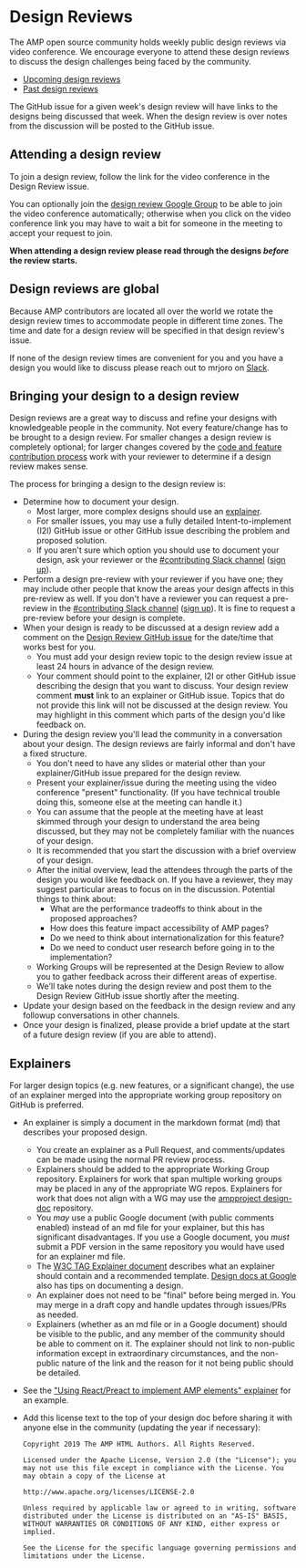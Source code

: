 # Design Reviews

The AMP open source community holds weekly public design reviews via video conference. We encourage everyone to attend these design reviews to discuss the design challenges being faced by the community.

-   [Upcoming design reviews](https://github.com/ampproject/amphtml/labels/Type%3A%20Design%20Review)
-   [Past design reviews](https://github.com/ampproject/amphtml/issues?q=label%3A%22Type%3A+Design+Review%22+is%3Aclosed)

The GitHub issue for a given week's design review will have links to the designs being discussed that week. When the design review is over notes from the discussion will be posted to the GitHub issue.

## Attending a design review

To join a design review, follow the link for the video conference in the Design Review issue.

You can optionally join the [design review Google Group](https://groups.google.com/a/ampproject.org/forum/#!forum/amp-design-review) to be able to join the video conference automatically; otherwise when you click on the video conference link you may have to wait a bit for someone in the meeting to accept your request to join.

**When attending a design review please read through the designs _before_ the review starts.**

## Design reviews are global

Because AMP contributors are located all over the world we rotate the design review times to accommodate people in different time zones. The time and date for a design review will be specified in that design review's issue.

If none of the design review times are convenient for you and you have a design you would like to discuss please reach out to mrjoro on [Slack](https://github.com/ampproject/amphtml/blob/master/CONTRIBUTING.md#discussion-channels).

## Bringing your design to a design review

Design reviews are a great way to discuss and refine your designs with knowledgeable people in the community. Not every feature/change has to be brought to a design review. For smaller changes a design review is completely optional; for larger changes covered by the [code and feature contribution process](https://github.com/ampproject/amphtml/blob/master/contributing/contributing-code.md) work with your reviewer to determine if a design review makes sense.

The process for bringing a design to the design review is:

-   Determine how to document your design.
    -   Most larger, more complex designs should use an [explainer](#explainers).
    -   For smaller issues, you may use a fully detailed Intent-to-implement (I2I) GitHub issue or other GitHub issue describing the problem and proposed solution.
    -   If you aren't sure which option you should use to document your design, ask your reviewer or the [#contributing Slack channel](https://amphtml.slack.com/messages/contributing/) ([sign up](https://bit.ly/amp-slack-signup)).
-   Perform a design pre-review with your reviewer if you have one; they may include other people that know the areas your design affects in this pre-review as well. If you don't have a reviewer you can request a pre-review in the [#contributing Slack channel](https://amphtml.slack.com/messages/contributing) ([sign up](https://bit.ly/amp-slack-signup)). It is fine to request a pre-review before your design is complete.
-   When your design is ready to be discussed at a design review add a comment on the [Design Review GitHub issue](https://github.com/ampproject/amphtml/labels/Type%3A%20Design%20Review) for the date/time that works best for you.
    -   You must add your design review topic to the design review issue at least 24 hours in advance of the design review.
    -   Your comment should point to the explainer, I2I or other GitHub issue describing the design that you want to discuss. Your design review comment **must** link to an explainer or GitHub issue. Topics that do not provide this link will not be discussed at the design review. You may highlight in this comment which parts of the design you'd like feedback on.
-   During the design review you'll lead the community in a conversation about your design. The design reviews are fairly informal and don't have a fixed structure.
    -   You don't need to have any slides or material other than your explainer/GitHub issue prepared for the design review.
    -   Present your explainer/issue during the meeting using the video conference "present" functionality. (If you have technical trouble doing this, someone else at the meeting can handle it.)
    -   You can assume that the people at the meeting have at least skimmed through your design to understand the area being discussed, but they may not be completely familiar with the nuances of your design.
    -   It is recommended that you start the discussion with a brief overview of your design.
    -   After the initial overview, lead the attendees through the parts of the design you would like feedback on. If you have a reviewer, they may suggest particular areas to focus on in the discussion. Potential things to think about:
        -   What are the performance tradeoffs to think about in the proposed approaches?
        -   How does this feature impact accessibility of AMP pages?
        -   Do we need to think about internationalization for this feature?
        -   Do we need to conduct user research before going in to the implementation?
    -   Working Groups will be represented at the Design Review to allow you to gather feedback across their different areas of expertise.
    -   We'll take notes during the design review and post them to the Design Review GitHub issue shortly after the meeting.
-   Update your design based on the feedback in the design review and any followup conversations in other channels.
-   Once your design is finalized, please provide a brief update at the start of a future design review (if you are able to attend).

## Explainers

For larger design topics (e.g. new features, or a significant change), the use of an explainer merged into the appropriate working group repository on GitHub is preferred.

-   An explainer is simply a document in the markdown format (md) that describes your proposed design.
    -   You create an explainer as a Pull Request, and comments/updates can be made using the normal PR review process.
    -   Explainers should be added to the appropriate Working Group repository. Explainers for work that span multiple working groups may be placed in any of the appropriate WG repos. Explainers for work that does not align with a WG may use the [ampproject design-doc](https://github.com/ampproject/design-docs) repository.
    -   You _may_ use a public Google document (with public comments enabled) instead of an md file for your explainer, but this has significant disadvantages. If you use a Google document, you _must_ submit a PDF version in the same repository you would have used for an explainer md file.
    -   The [W3C TAG Explainer document](https://w3ctag.github.io/explainers) describes what an explainer should contain and a recommended template. [Design docs at Google](https://www.industrialempathy.com/posts/design-docs-at-google/) also has tips on documenting a design.
    -   An explainer does not need to be "final" before being merged in. You may merge in a draft copy and handle updates through issues/PRs as needed.
    -   Explainers (whether as an md file or in a Google document) should be visible to the public, and any member of the community should be able to comment on it. The explainer should not link to non-public information except in extraordinary circumstances, and the non-public nature of the link and the reason for it not being public should be detailed.
-   See the ["Using React/Preact to implement AMP elements" explainer](https://github.com/ampproject/wg-bento/blob/master/react/explainer.md) for an example.
-   Add this license text to the top of your design doc before sharing it with anyone else in the community (updating the year if necessary):

    ```
    Copyright 2019 The AMP HTML Authors. All Rights Reserved.

    Licensed under the Apache License, Version 2.0 (the "License"); you may not use this file except in compliance with the License. You may obtain a copy of the License at

    http://www.apache.org/licenses/LICENSE-2.0

    Unless required by applicable law or agreed to in writing, software distributed under the License is distributed on an "AS-IS" BASIS, WITHOUT WARRANTIES OR CONDITIONS OF ANY KIND, either express or implied.

    See the License for the specific language governing permissions and limitations under the License.
    ```
